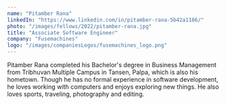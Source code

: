 ```yaml
---
name: "Pitamber Rana"
linkedIn: "https://www.linkedin.com/in/pitamber-rana-5b42a1186/"
photo: "/images/fellows/2022/pitamber-rana.jpg"
title: "Associate Software Engineer"
company: "Fusemachines"
logo: "/images/companiesLogos/fusemachines_logo.png"
---
```


Pitamber Rana completed his Bachelor's degree in Business Management from Tribhuvan Multiple Campus in Tansen, Palpa, which is also his hometown. Though he has no formal experience in software development, he loves working with computers and enjoys exploring new things. He also loves sports, traveling, photography and editing.

